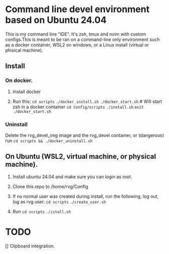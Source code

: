 # Command line devel environment based on Ubuntu 24.04 

This is my command line "IDE". It's zsh, tmux and nvim with custom configs.This is meant to be ran on a command-line only environment such as a docker container, WSL2 on windows, or a Linux install (virtual or phisical machine).

## Install

### On docker.

1. Install docker

1. Run this:
   `cd scripts`
   `./docker_install.sh` 
   `./docker_start.sh`   # Will start zsh in a docker container
   `cd Config/scripts`
   `./install.sh`
    `exit`
   `./docker_start.sh`

### Uninstall 

Delete the rvg_devel_img image and the rvg_devel container, or (dangerous) run `cd scripts && ./docker_uninstall.sh` 


## On Ubuntu (WSL2, virtual machine, or physical machine).

1. Install ubuntu 24.04 and make sure you can login as root.

1. Clone this repo to /home/rvg/Config

1. If no normal user was created during install, run the following, log out, log as rvg user.
   `cd scripts`
   `./create_user.sh`

1. Run
   `cd scripts`
   `./istall.sh`


# TODO

[] Clipboard integration.



